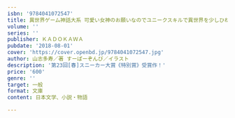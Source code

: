 ```yaml
---
isbn: '9784041072547'
title: 異世界ゲーム神話大系 可愛い女神のお願いなのでユニークスキルで異世界を少しひねってくる
volume: ''
series: ''
publisher: ＫＡＤＯＫＡＷＡ
pubdate: '2018-08-01'
cover: 'https://cover.openbd.jp/9784041072547.jpg'
author: 山志多寿／著 すーぱーぞんび／イラスト
description: '第23回[春]スニーカー大賞《特別賞》受賞作！'
price: '600'
genre: ''
target: 一般
format: 文庫
content: 日本文学、小説・物語

---
```

